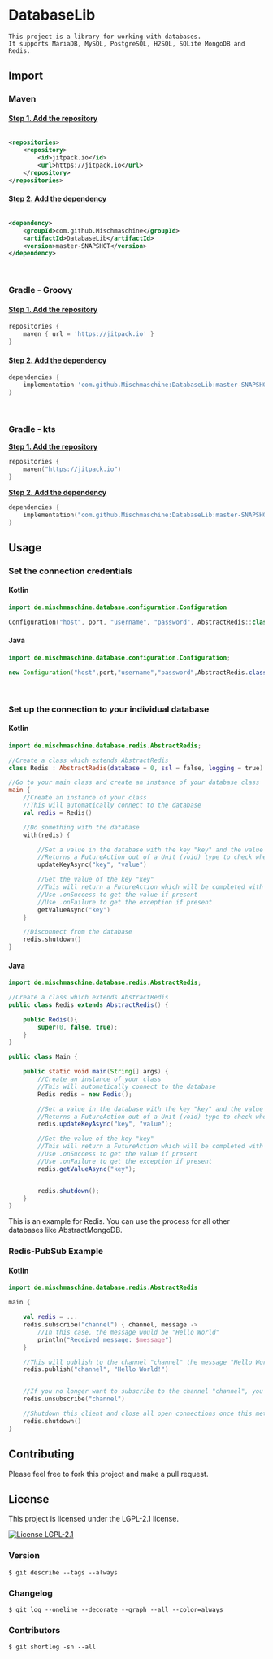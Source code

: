 # DatabaseLib

    This project is a library for working with databases.
    It supports MariaDB, MySQL, PostgreSQL, H2SQL, SQLite MongoDB and Redis.

## Import

### Maven

#### <b><u>Step 1. Add the repository</u></b>

```xml

<repositories>
    <repository>
        <id>jitpack.io</id>
        <url>https://jitpack.io</url>
    </repository>
</repositories>
```

#### <b><u>Step 2. Add the dependency</u></b>

```xml

<dependency>
    <groupId>com.github.Mischmaschine</groupId>
    <artifactId>DatabaseLib</artifactId>
    <version>master-SNAPSHOT</version>
</dependency>
```

<br/>

### Gradle - Groovy

#### <b><u>Step 1. Add the repository</u></b>

```groovy
repositories {
    maven { url = 'https://jitpack.io' }
}
```

#### <b><u>Step 2. Add the dependency</u></b>

```groovy
dependencies {
    implementation 'com.github.Mischmaschine:DatabaseLib:master-SNAPSHOT'
}
```

<br/>

### Gradle - kts

<b><u>Step 1. Add the repository</u></b>

```kotlin
repositories {
    maven("https://jitpack.io")
}
```

<b><u>Step 2. Add the dependency</u></b>

```kotlin
dependencies {
    implementation("com.github.Mischmaschine:DatabaseLib:master-SNAPSHOT")
}
```

## Usage

### Set the connection credentials

#### Kotlin

```kotlin
import de.mischmaschine.database.configuration.Configuration

Configuration("host", port, "username", "password", AbstractRedis::class)
```

#### Java

```java
import de.mischmaschine.database.configuration.Configuration;

new Configuration("host",port,"username","password",AbstractRedis.class);
```

<br>

### Set up the connection to your individual database

#### Kotlin

```kotlin
import de.mischmaschine.database.redis.AbstractRedis;

//Create a class which extends AbstractRedis
class Redis : AbstractRedis(database = 0, ssl = false, logging = true)

//Go to your main class and create an instance of your database class
main {
    //Create an instance of your class
    //This will automatically connect to the database
    val redis = Redis()

    //Do something with the database
    with(redis) {

        //Set a value in the database with the key "key" and the value "value"
        //Returns a FutureAction out of a Unit (void) type to check when the action is completed
        updateKeyAsync("key", "value")

        //Get the value of the key "key"
        //This will return a FutureAction which will be completed with the value. 
        //Use .onSuccess to get the value if present
        //Use .onFailure to get the exception if present
        getValueAsync("key")
    }

    //Disconnect from the database
    redis.shutdown()
}
```

#### Java

```java
import de.mischmaschine.database.redis.AbstractRedis;

//Create a class which extends AbstractRedis
public class Redis extends AbstractRedis() {

    public Redis(){
        super(0, false, true);
    }
}

public class Main {

    public static void main(String[] args) {
        //Create an instance of your class
        //This will automatically connect to the database
        Redis redis = new Redis();

        //Set a value in the database with the key "key" and the value "value"
        //Returns a FutureAction out of a Unit (void) type to check when the action is completed
        redis.updateKeyAsync("key", "value");

        //Get the value of the key "key"
        //This will return a FutureAction which will be completed with the value. 
        //Use .onSuccess to get the value if present
        //Use .onFailure to get the exception if present
        redis.getValueAsync("key");


        redis.shutdown();
    }
}
```

This is an example for Redis. You can use the process for all other databases like AbstractMongoDB.

### Redis-PubSub Example

#### Kotlin

```kotlin
import de.mischmaschine.database.redis.AbstractRedis

main {

    val redis = ...
    redis.subscribe("channel") { channel, message ->
        //In this case, the message would be "Hello World"
        println("Received message: $message")
    }

    //This will publish to the channel "channel" the message "Hello World!"
    redis.publish("channel", "Hello World!")


    //If you no longer want to subscribe to the channel "channel", you can unsubscribe
    redis.unsubscribe("channel")

    //Shutdown this client and close all open connections once this method is called. Once all connections are closed, the associated ClientResources are shut down/released gracefully considering quiet time and the shutdown timeout
    redis.shutdown()
}

```

## Contributing

Please feel free to fork this project and make a pull request.

## License

This project is licensed under the LGPL-2.1 license.

<a href="https://www.gnu.org/licenses/lgpl-2.1.html">
      <img src="https://img.shields.io/badge/License-LGPL%202.1-blue.svg" alt="License LGPL-2.1" />
</a>

### Version

```
$ git describe --tags --always
```

### Changelog

```
$ git log --oneline --decorate --graph --all --color=always
```

### Contributors

```
$ git shortlog -sn --all
```

  
